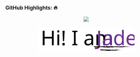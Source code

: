 
### GitHub Highlights: :fire:
<div align="center">
  <a href="https://commits.top/philippines_public.html" target="_blank">
     <img align="center" src="https://github-readme-streak-stats.herokuapp.com/?user=jade-arinal-banares&theme=buefy-dark&date_format=M%20j%5B%2C%20Y%5D" />
  </a>
</div>

<br>
<div align="center">
  <a href="https://portfolio-pvix.vercel.app/" target="_blank">
    <img src="HsdjdhclawIDU.svg" width="60%" alt="I am Jade"/>
  </a>
</div>
